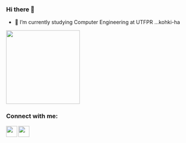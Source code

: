 ### Hi there 👋

- 🔭 I’m currently studying Computer Engineering at UTFPR ...kohki-ha

<img height="200em" src="https://github-readme-stats.vercel.app/api/top-langs/?username=kohki-ha&layout=compact&langs_count=5&theme=dracula"/>

<!--
[![Dev.to](https://github-readme-stats.vercel.app/api/pin/?username=thepracticaldev&repo=dev.to&theme=dark)](https://github.com/thepracticaldev/dev.to)
-->

### Connect with me:

<a href="https://www.linkedin.com/in/kohki-ha/" target="_blank"><img align="left" height="30px" src = "https://img.shields.io/badge/LinkedIn-0077B5?style=for-the-badge&logo=linkedin&logoColor=white" target="_blank"></a>

<!--
<a href="https://www.instagram.com/k.o.h.k.i/" target="_blank"><img align="left" width="100px" src = "https://img.shields.io/badge/Instagram-E4405F?style=for-the-badge&logo=instagram&logoColor=white" target="_blank"></a>
-->

<a href="mailto:kohkihasegawa@151@gmail.com" target="_blank"><img align="left" height="30px" src = "https://img.shields.io/badge/Gmail-D14836?style=for-the-badge&logo=gmail&logoColor=white" target="_blank"></a>
